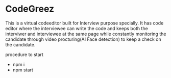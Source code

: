 # CodeGreez

This is a virtual codeeditor built for Interview purpose specially. It has code editor where the interviewee can write the code and keeps both the interviwer and interviewee at the same page while constantly monitoring the candidate through video procturing(AI Face detection) to keep a check on the candidate.

procedure to start

- npm i
- npm start
